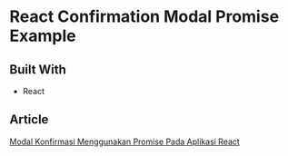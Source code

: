 # React Confirmation Modal Promise Example

## Built With

- React

## Article

[Modal Konfirmasi Menggunakan Promise Pada Aplikasi React](https://www.jackyrusly.com/modal-konfirmasi-menggunakan-promise-pada-aplikasi-react)
